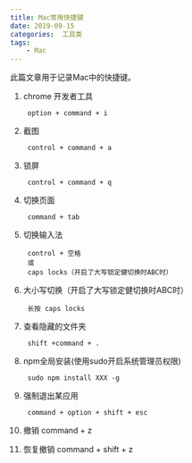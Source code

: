 ```yaml
---
title: Mac常用快捷键
date: 2019-09-15
categories:  工具类
tags:
    - Mac
---
```

此篇文章用于记录Mac中的快捷键。

<!--more-->
1. chrome 开发者工具
    
        option + command + i  

2. 截图

        control + command + a

3. 锁屏

        control + command + q

4. 切换页面
        
        command + tab

5. 切换输入法

        control + 空格
        或
        caps locks（开启了大写锁定健切换时ABC时）

6. 大小写切换（开启了大写锁定健切换时ABC时）

        长按 caps locks

7. 查看隐藏的文件夹
        
        shift +command + .

8. npm全局安装(使用sudo开启系统管理员权限)

        sudo npm install XXX -g

9. 强制退出某应用

        command + option + shift + esc 

10. 撤销
        command + z
 
11. 恢复撤销
        command + shift + z 
